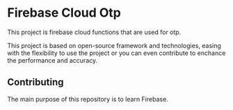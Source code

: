 # Firebase Cloud Otp
This project is firebase cloud functions that are used for otp. 


This project is based on open-source framework and technologies, easing with the flexibility to use the project or you can even contribute to enchance the performance and accuracy.

## Contributing
The main purpose of this repository is to learn Firebase.
